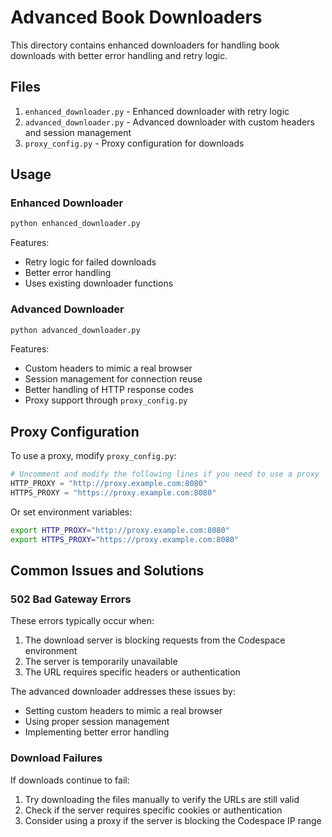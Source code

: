 # Advanced Book Downloaders

This directory contains enhanced downloaders for handling book downloads with better error handling and retry logic.

## Files

1. `enhanced_downloader.py` - Enhanced downloader with retry logic
2. `advanced_downloader.py` - Advanced downloader with custom headers and session management
3. `proxy_config.py` - Proxy configuration for downloads

## Usage

### Enhanced Downloader
```bash
python enhanced_downloader.py
```

Features:
- Retry logic for failed downloads
- Better error handling
- Uses existing downloader functions

### Advanced Downloader
```bash
python advanced_downloader.py
```

Features:
- Custom headers to mimic a real browser
- Session management for connection reuse
- Better handling of HTTP response codes
- Proxy support through `proxy_config.py`

## Proxy Configuration

To use a proxy, modify `proxy_config.py`:

```python
# Uncomment and modify the following lines if you need to use a proxy
HTTP_PROXY = "http://proxy.example.com:8080"
HTTPS_PROXY = "https://proxy.example.com:8080"
```

Or set environment variables:
```bash
export HTTP_PROXY="http://proxy.example.com:8080"
export HTTPS_PROXY="https://proxy.example.com:8080"
```

## Common Issues and Solutions

### 502 Bad Gateway Errors
These errors typically occur when:
1. The download server is blocking requests from the Codespace environment
2. The server is temporarily unavailable
3. The URL requires specific headers or authentication

The advanced downloader addresses these issues by:
- Setting custom headers to mimic a real browser
- Using proper session management
- Implementing better error handling

### Download Failures
If downloads continue to fail:
1. Try downloading the files manually to verify the URLs are still valid
2. Check if the server requires specific cookies or authentication
3. Consider using a proxy if the server is blocking the Codespace IP range